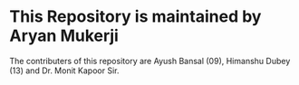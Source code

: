 # This Repository is maintained by Aryan Mukerji
The contributers of this repository are Ayush Bansal (09), Himanshu Dubey (13) and Dr. Monit Kapoor Sir.
